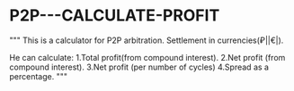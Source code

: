 # P2P---CALCULATE-PROFIT

"""
This is a calculator for P2P arbitration.
Settlement in currencies(₽|$|€|$).

He can calculate:
1.Total profit(from compound interest).
2.Net profit (from compound interest).
3.Net profit (per number of cycles)
4.Spread as a percentage.
"""
